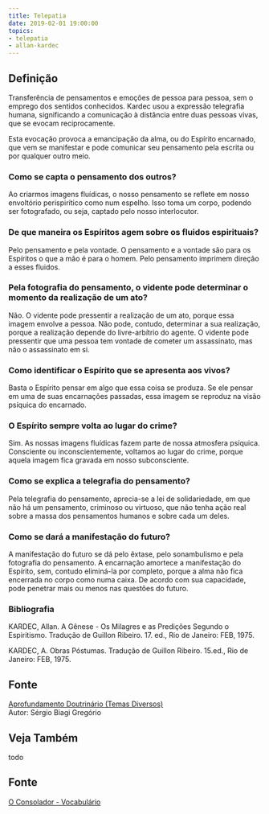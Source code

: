 ```yaml
---
title: Telepatia
date: 2019-02-01 19:00:00
topics:
- telepatia
- allan-kardec
---
```


## Definição
Transferência de pensamentos e emoções de pessoa para pessoa, sem o emprego dos
sentidos conhecidos. Kardec usou a expressão telegrafia humana, significando a
comunicação à distância entre duas pessoas vivas, que se evocam reciprocamente.

Esta evocação provoca a emancipação da alma, ou do Espírito encarnado, que vem
se manifestar e pode comunicar seu pensamento pela escrita ou por qualquer outro
meio.

### Como se capta o pensamento dos outros?
Ao criarmos imagens fluídicas, o nosso pensamento se reflete em nosso
envoltório perispirítico como num espelho. Isso toma um corpo, podendo
ser fotografado, ou seja, captado pelo nosso interlocutor.

### De que maneira os Espíritos agem sobre os fluidos espirituais?
Pelo pensamento e pela vontade. O pensamento e a vontade são para os
Espíritos o que a mão é para o homem. Pelo pensamento imprimem direção a
esses fluidos.

### Pela fotografia do pensamento, o vidente pode determinar o momento da realização de um ato?
Não. O vidente pode pressentir a realização de um ato, porque essa
imagem envolve a pessoa. Não pode, contudo, determinar a sua realização,
porque a realização depende do livre-arbítrio do agente. O vidente pode
pressentir que uma pessoa tem vontade de cometer um assassinato, mas não
o assassinato em si.

### Como identificar o Espírito que se apresenta aos vivos?
Basta o Espírito pensar em algo que essa coisa se produza. Se ele pensar
em uma de suas encarnações passadas, essa imagem se reproduz na visão
psíquica do encarnado.

### O Espírito sempre volta ao lugar do crime?
Sim. As nossas imagens fluídicas fazem parte de nossa atmosfera
psíquica. Consciente ou inconscientemente, voltamos ao lugar do crime,
porque aquela imagem fica gravada em nosso subconsciente.

### Como se explica a telegrafia do pensamento?
Pela telegrafia do pensamento, aprecia-se a lei de solidariedade, em que
não há um pensamento, criminoso ou virtuoso, que não tenha ação real
sobre a massa dos pensamentos humanos e sobre cada um deles.

### Como se dará a manifestação do futuro?
A manifestação do futuro se dá pelo êxtase, pelo sonambulismo e pela
fotografia do pensamento. A encarnação amortece a manifestação do
Espírito, sem, contudo eliminá-la por completo, porque a alma não fica
encerrada no corpo como numa caixa. De acordo com sua capacidade, pode
penetrar mais ou menos nas questões do futuro.


### Bibliografia
KARDEC, Allan. A Gênese - Os Milagres e as Predições Segundo o
Espiritismo. Tradução de Guillon Ribeiro. 17. ed., Rio de Janeiro: FEB,
1975.

KARDEC, A. Obras Póstumas. Tradução de Guillon Ribeiro. 15.ed., Rio de
Janeiro: FEB, 1975.

## Fonte
[Aprofundamento Doutrinário (Temas Diversos)](https://sites.google.com/view/aprofundamentodoutrinario/fotografia-e-telegrafia-do-pensamento)  
Autor: Sérgio Biagi Gregório

## Veja Também
todo

## Fonte
[O Consolador - Vocabulário](http://www.oconsolador.com.br/linkfixo/vocabulario/principal.html)
